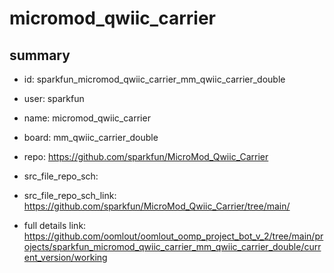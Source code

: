 # micromod_qwiic_carrier
 
## summary 
* id: sparkfun_micromod_qwiic_carrier_mm_qwiic_carrier_double
* user: sparkfun
* name: micromod_qwiic_carrier
* board: mm_qwiic_carrier_double
* repo: https://github.com/sparkfun/MicroMod_Qwiic_Carrier



* src_file_repo_sch: 
* src_file_repo_sch_link: https://github.com/sparkfun/MicroMod_Qwiic_Carrier/tree/main/
* full details link: https://github.com/oomlout/oomlout_oomp_project_bot_v_2/tree/main/projects/sparkfun_micromod_qwiic_carrier_mm_qwiic_carrier_double/current_version/working  







